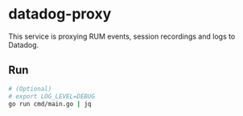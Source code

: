 # datadog-proxy

This service is proxying RUM events, session recordings and logs to Datadog.

## Run

```bash
# (Optional)
# export LOG_LEVEL=DEBUG
go run cmd/main.go | jq
```
